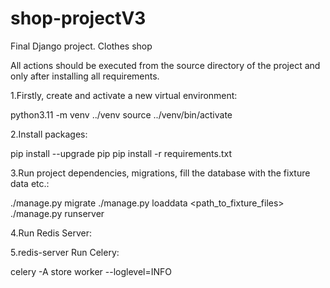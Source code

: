 # shop-projectV3
Final Django project. Clothes shop

All actions should be executed from the source directory of the project and only after installing all requirements.

1.Firstly, create and activate a new virtual environment:

python3.11 -m venv ../venv source ../venv/bin/activate

2.Install packages:

pip install --upgrade pip pip install -r requirements.txt

3.Run project dependencies, migrations, fill the database with the fixture data etc.:

./manage.py migrate ./manage.py loaddata <path_to_fixture_files> ./manage.py runserver

4.Run Redis Server:

5.redis-server Run Celery:

celery -A store worker --loglevel=INFO
